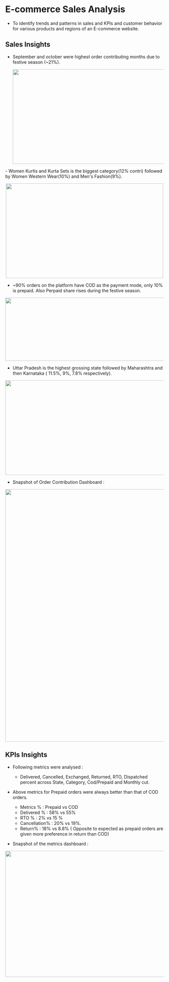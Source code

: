 # E-commerce Sales Analysis 

- To identify trends and patterns in sales and KPIs and customer behavior for various products and regions of an E-commerce website.


## **Sales Insights**

- September and october were highest order contributing months due to festive season (~21%).
     <p align="center">
  <img width="500" height="300" src="https://github.com/shivbhanu/Data_Analyst-Portfolio_Project/blob/main/Excel_Projects/E-commerce Sales Analysis/Plots/Monthly_oc.png">
</p>
- Women Kurtis and Kurta Sets is the biggest category(12% contri) followed by Women Western Wear(10%) and Men's Fashion(9%).
<p align = "center">
  <img width="500" height="300" src="https://github.com/shivbhanu/Data_Analyst-Portfolio_Project/blob/main/Excel_Projects/E-commerce Sales Analysis/Plots/Cat_OC.png">
</p>


- ~90% orders on the platform have COD as the payment mode, only 10% is prepaid. Also Perpaid share rises during the festive season.
  
<p align = "center">
  <img width="1000" height="200" src="https://github.com/shivbhanu/Data_Analyst-Portfolio_Project/blob/main/Excel_Projects/E-commerce Sales Analysis/Plots/COD_PP_Split.png">
</p>


- Uttar Pradesh is the highest grossing state followed by Maharashtra and then Karnataka ( 11.5%, 9%, 7.8% respectively).

<p align = "center">
  <img width="700" height="300" src="https://github.com/shivbhanu/Data_Analyst-Portfolio_Project/blob/main/Excel_Projects/E-commerce Sales Analysis/Plots/Statewise_OC.png">
</p>

- Snapshot of Order Contribution Dashboard :
<p align = "center">
  <img width="1000" height="800" src="https://github.com/shivbhanu/Data_Analyst-Portfolio_Project/blob/main/Excel_Projects/E-commerce Sales Analysis/Plots/OC_dashboard.png">
</p>
  

## **KPIs Insights**
- Following metrics were analysed :
     - Delivered, Cancelled, Exchanged, Returned, RTO, Dispatched percent across State, Category, Cod/Prepaid and Monthly cut.

- Above metrics for Prepaid orders were always better than that of COD orders.
     - Metrics % : Prepaid vs COD 
     - Delivered % : 58% vs 55%
     - RTO % : 2% vs 15 %
     - Cancellation% : 20% vs 19%.
     - Return% : 18% vs 8.8% ( Opposite to expected as prepaid orders are given more preference in return than COD)

- Snapshot of the metrics dashboard : 

 <p align = "center">
  <img width="800" height="400" src="https://github.com/shivbhanu/Data_Analyst-Portfolio_Project/blob/main/Excel_Projects/E-commerce Sales Analysis/Plots/metrics_dashboard.png">
</p>
